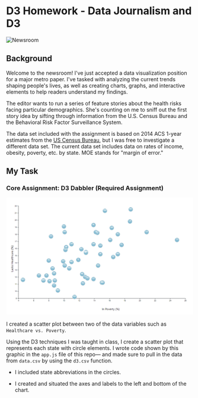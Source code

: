
# D3 Homework - Data Journalism and D3

![Newsroom](https://media.giphy.com/media/v2xIous7mnEYg/giphy.gif)

## Background

Welcome to the newsroom! I've just accepted a data visualization position for a major metro paper. I've tasked with analyzing the current trends shaping people's lives, as well as creating charts, graphs, and interactive elements to help readers understand my findings.

The editor wants to run a series of feature stories about the health risks facing particular demographics. She's counting on me to sniff out the first story idea by sifting through information from the U.S. Census Bureau and the Behavioral Risk Factor Surveillance System.

The data set included with the assignment is based on 2014 ACS 1-year estimates from the [US Census Bureau](https://data.census.gov/cedsci/), but I was free to investigate a different data set. The current data set includes data on rates of income, obesity, poverty, etc. by state. MOE stands for "margin of error."

## My Task

### Core Assignment: D3 Dabbler (Required Assignment)

![4-scatter](D3_data_journalism/assets/imgs/scatter_screenshot.png)

I created a scatter plot between two of the data variables such as `Healthcare vs. Poverty`.

Using the D3 techniques I was taught in class, I create a scatter plot that represents each state with circle elements. I wrote code shown by this graphic in the `app.js` file of this repo— and made sure to pull in the data from `data.csv` by using the `d3.csv` function.

* I included state abbreviations in the circles.

* I created and situated the axes and labels to the left and bottom of the chart.

